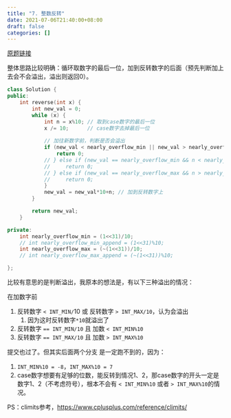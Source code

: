 ```yaml
---
title: "7. 整数反转"
date: 2021-07-06T21:40:00+08:00
draft: false
categories: []
---
```


[原题链接](https://leetcode-cn.com/problems/reverse-integer/)

整体思路比较明确：循环取数字的最后一位，加到反转数字的后面（预先判断加上去会不会溢出，溢出则返回0）。

```cpp
class Solution {
public:
    int reverse(int x) {
        int new_val = 0;
        while (x) {
            int n = x%10; // 取到case数字的最后一位
            x /= 10;      // case数字去掉最后一位
            
            // 加往新数字前，判断是否会溢出
            if (new_val < nearly_overflow_min || new_val > nearly_overflow_max) {
                return 0;
            // } else if (new_val == nearly_overflow_min && n < nearly_overflow_min_append) {
            //     return 0;
            // } else if (new_val == nearly_overflow_max && n > nearly_overflow_max_append) {
            //     return 0;
            }
            new_val = new_val*10+n; // 加到反转数字上
        }

        return new_val;
    }

private:
    int nearly_overflow_min = (1<<31)/10;
    // int nearly_overflow_min_append = (1<<31)%10;
    int nearly_overflow_max = (~(1<<31))/10;
    // int nearly_overflow_max_append = (~(1<<31))%10;

};
```

比较有意思的是判断溢出，我原本的想法是，有以下三种溢出的情况：

在加数字前

1. 反转数字 `< INT_MIN/`10 或 反转数字 `> INT_MAX/10`，认为会溢出
	1. 因为这时反转数字`*10`就溢出了
2. 反转数字 `== INT_MIN/10` 且 加数 `< INT_MIN%10`
3. 反转数字 `== INT_MAX/10` 且 加数 `> INT_MAX%10`

提交也过了。但其实后面两个分支 是一定跑不到的，因为：

1. `INT_MIN%10 = -8`，`INT_MAX%10 = 7`
2. case数字想要有足够的位数，能反转到情况1、2，那case数字的开头一定是数字1、2（不考虑符号），根本不会有 `< INT_MIN%10` 或者 `> INT_MAX%10`的情况。

PS：climits参考，https://www.cplusplus.com/reference/climits/
